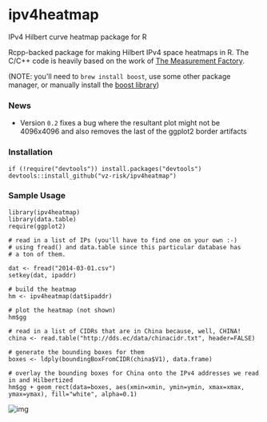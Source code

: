 ipv4heatmap
===========

IPv4 Hilbert curve heatmap package for R

Rcpp-backed package for making Hilbert IPv4 space heatmaps in R. The C/C++ code is heavily based on the work of [The Measurement Factory](http://maps.measurement-factory.com/).

(NOTE: you'll need to `brew install boost`, use some other package manager, or manually install the [boost library](http://www.boost.org/))

### News

- Version `0.2` fixes a bug where the resultant plot might not be 4096x4096 and also removes the last of the ggplot2 border artifacts

### Installation

    if (!require("devtools")) install.packages("devtools")
    devtools::install_github("vz-risk/ipv4heatmap")

### Sample Usage

    library(ipv4heatmap)
    library(data.table)
    require(ggplot2)

    # read in a list of IPs (you'll have to find one on your own :-)
    # using fread() and data.table since this particular database has 
    # a ton of them.
    
    dat <- fread("2014-03-01.csv")
    setkey(dat, ipaddr)

    # build the heatmap
    hm <- ipv4heatmap(dat$ipaddr)

    # plot the heatmap (not shown)
    hm$gg

    # read in a list of CIDRs that are in China because, well, CHINA!
    china <- read.table("http://dds.ec/data/chinacidr.txt", header=FALSE)

    # generate the bounding boxes for them
    boxes <- ldply(boundingBoxFromCIDR(china$V1), data.frame)

    # overlay the bounding boxes for China onto the IPv4 addresses we read in and Hilbertized
    hm$gg + geom_rect(data=boxes, aes(xmin=xmin, ymin=ymin, xmax=xmax, ymax=ymax), fill="white", alpha=0.1)
    
![img](https://farm3.staticflickr.com/2895/14600640420_463624bfc3_o.png)
